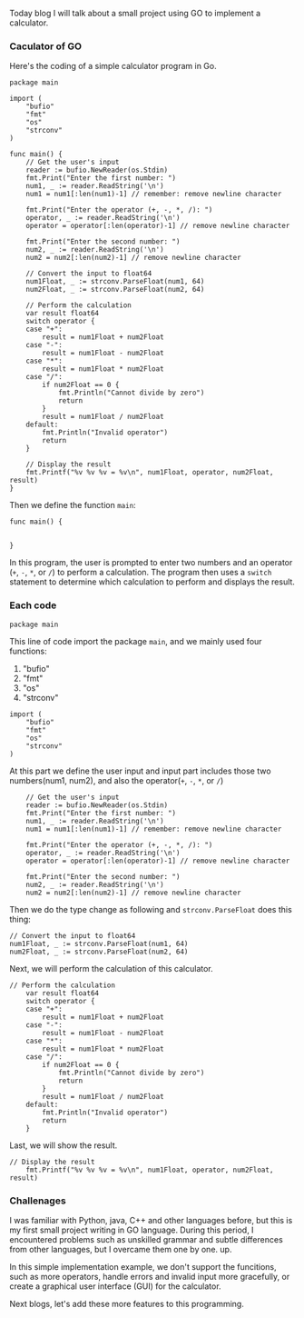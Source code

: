 Today blog I will talk about a small project using GO to implement a calculator.

### Caculator of GO

Here's the coding of a simple calculator program in Go.

```
package main

import (
    "bufio"
    "fmt"
    "os"
    "strconv"
)

func main() {
    // Get the user's input
    reader := bufio.NewReader(os.Stdin)
    fmt.Print("Enter the first number: ")
    num1, _ := reader.ReadString('\n')
    num1 = num1[:len(num1)-1] // remember: remove newline character

    fmt.Print("Enter the operator (+, -, *, /): ")
    operator, _ := reader.ReadString('\n')
    operator = operator[:len(operator)-1] // remove newline character

    fmt.Print("Enter the second number: ")
    num2, _ := reader.ReadString('\n')
    num2 = num2[:len(num2)-1] // remove newline character

    // Convert the input to float64
    num1Float, _ := strconv.ParseFloat(num1, 64)
    num2Float, _ := strconv.ParseFloat(num2, 64)

    // Perform the calculation
    var result float64
    switch operator {
    case "+":
        result = num1Float + num2Float
    case "-":
        result = num1Float - num2Float
    case "*":
        result = num1Float * num2Float
    case "/":
        if num2Float == 0 {
            fmt.Println("Cannot divide by zero")
            return
        }
        result = num1Float / num2Float
    default:
        fmt.Println("Invalid operator")
        return
    }

    // Display the result
    fmt.Printf("%v %v %v = %v\n", num1Float, operator, num2Float, result)
}

```

Then we define the function `main`: 

```
func main() {


}
```



In this program, the user is prompted to enter two numbers and an operator (`+`, `-`, `*`, or `/`) to perform a calculation. The program then uses a `switch` statement to determine which calculation to perform and displays the result.


### Each code

```
package main
``` 

This line of code import the package `main`, and we mainly used four functions:

 1. "bufio"
 2. "fmt"
 3. "os"
 4. "strconv"

```
import (
    "bufio"
    "fmt"
    "os"
    "strconv"
)
```

At this part we define the user input and input part includes those two numbers(num1, num2), and also the operator(`+`, `-`, `*`, or `/`)

```
    // Get the user's input
    reader := bufio.NewReader(os.Stdin)
    fmt.Print("Enter the first number: ")
    num1, _ := reader.ReadString('\n')
    num1 = num1[:len(num1)-1] // remember: remove newline character

    fmt.Print("Enter the operator (+, -, *, /): ")
    operator, _ := reader.ReadString('\n')
    operator = operator[:len(operator)-1] // remove newline character

    fmt.Print("Enter the second number: ")
    num2, _ := reader.ReadString('\n')
    num2 = num2[:len(num2)-1] // remove newline character
```

Then we do the type change as following and `strconv.ParseFloat` does this thing:

```
// Convert the input to float64
num1Float, _ := strconv.ParseFloat(num1, 64)
num2Float, _ := strconv.ParseFloat(num2, 64)
```

Next, we will perform the calculation of this calculator.

```
// Perform the calculation
    var result float64
    switch operator {
    case "+":
        result = num1Float + num2Float
    case "-":
        result = num1Float - num2Float
    case "*":
        result = num1Float * num2Float
    case "/":
        if num2Float == 0 {
            fmt.Println("Cannot divide by zero")
            return
        }
        result = num1Float / num2Float
    default:
        fmt.Println("Invalid operator")
        return
    }

```

Last, we will show the result.

```
// Display the result
    fmt.Printf("%v %v %v = %v\n", num1Float, operator, num2Float, result)
```


### Challenages

I was familiar with Python, java, C++ and other languages before, but this is my first small project writing in GO language. During this period, I encountered problems such as unskilled grammar and subtle differences from other languages, but I overcame them one by one. up.


In this simple implementation example, we don't support the funcitions, such as more operators, handle errors and invalid input more gracefully, or create a graphical user interface (GUI) for the calculator. 

Next blogs, let's add these more features to this programming.

